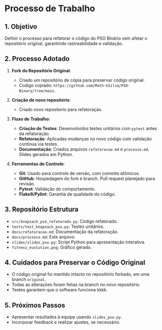 # Processo de Trabalho

## 1. Objetivo
Definir o processo para refatorar o código do PSO Binário sem afetar o repositório original, garantindo rastreabilidade e validação.

## 2. Processo Adotado
1. **Fork do Repositório Original**:
   - Criado um repositório de cópia para preservar código original.
   - Codigo copiado: `https://github.com/Math-GSilva/PSO-Binary/tree/main`.

2. **Criação de novo repositório**:
   - Criado novo repositorio para refatoração.

3. **Fluxo de Trabalho**:
   - **Criação de Testes**: Desenvolvidos testes unitários com `pytest` antes da refatoração.
   - **Refatoração**: Aplicadas mudanças no novo código com validação contínua via testes.
   - **Documentação**: Criados arquivos `refatoracao.md` e `processo.md`. Slides gerados em Python.

4. **Ferramentas de Controle**:
   - **Git**: Usado para controle de versão, com commits atômicos.
   - **GitHub**: Hospedagem do fork e branch. Pull request planejado para revisão.
   - **Pytest**: Validação do comportamento.
   - **Flake8/Pylint**: Garantia de qualidade do código.

## 3. Repositório Estrutura
- `src/knapsack_pso_refatorado.py`: Código refatorado.
- `tests/test_knapsack_pso.py`: Testes unitários.
- `docs/refatoracao.md`: Documentação da refatoração.
- `docs/processo.md`: Este arquivo.
- `slides/slides_pso.py`: Script Python para apresentação interativa.
- `fitness_evolution.png`: Gráfico gerado.

## 4. Cuidados para Preservar o Código Original
- O código original foi mantido intacto no repositório forkado, em uma branch `original`.
- Todas as alterações foram feitas na branch no novo repositório.
- Testes garantem que o software funciona kkkk.

## 5. Próximos Passos
- Apresentar resultados à equipe usando `slides_pso.py`.
- Incorporar feedback e realizar ajustes, se necessário.